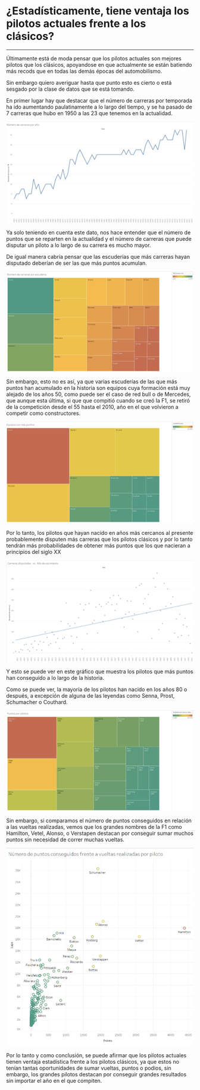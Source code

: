 # ¿Estadísticamente, tiene ventaja los pilotos actuales frente a los clásicos?
---

Últimamente está de moda pensar que los pilotos actuales son mejores pilotos que los clásicos, apoyandose en que actualmente se están batiendo más recods que en todas las demás épocas del automobilismo.

Sin embargo quiero averiguar hasta que punto esto es cierto o está sesgado por la clase de datos que se está tomando.

En primer lugar hay que destacar que el número de carreras por temporada ha ido aumentando paulatinamente a lo largo del tiempo, y se ha pasado de 7 carreras que hubo en 1950 a las 23 que tenemos en la actualidad.


![Número de carreras por año](./img/Num_carrearas_ano.png)

Ya solo teniendo en cuenta este dato, nos hace entender que el número de puntos que se reparten en la actualidad y el número de carreras que puede disputar un piloto a lo largo de su carrera es mucho mayor.

De igual manera cabría pensar que las escuderías que más carreras hayan disputado deberían de ser las que más puntos acumulan.

![Número de carreras por escudería](./img/Num_carr_escud.png)

Sin embargo, esto no es así, ya que varias escuderías de las que más puntos han acumulado en la historia son equipos cuya formación está muy alejado de los años 50, como puede ser el caso de red bull o de Mercedes, que aunque esta última, si que que compitió cuando se creó la F1, se retiró de la competición desde el 55 hasta el 2010, año en el que volvieron a competir como constructores.

![Equipos con más puntos](./img/Equipos_con_mas_puntos.png)

Por lo tanto, los pilotos que hayan nacido en años más cercanos al presente probablemente disputen más carreras que los pilotos clásicos y por lo tanto tendrán más probabilidades de obtener más puntos que los que nacieran a principios del siglo XX 

![Carreras en función del año de nacimiento](./img/Carreras_vs_anos.png)

Y esto se puede ver en este gráfico que muestra los pilotos que más puntos han conseguido a lo largo de la historia. 

Como se puede ver, la mayoría de los pilotos han nacido en los años 80 o después, a excepción de alguna de las leyendas como Senna, Prost, Schumacher o Couthard.

![Pilotos con más puntos](./img/Puntos_por_piloto.png)


Sin embargo, si comparamos el número de puntos conseguidos en relación a las vueltas realizadas, vemos que los grandes nombres de la F1 como Hamilton, Vetel, Alonso, o Verstapen destacan por conseguir sumar muchos puntos sin necesidad de correr muchas vueltas.

![Puntos conseguidos frente a vueltas realizadas](./img/puntos_vs_vueltas_piloto.png)

Por lo tanto y como conclusión, se puede afirmar que los pilotos actuales tienen ventaja estadística frente a los pilotos clásicos, ya que estos no tenían tantas oportunidades de sumar vueltas, puntos o podios, sin embargo, los grandes pilotos destacan por conseguir grandes resultados sin importar el  año en el que compiten.
